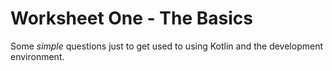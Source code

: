 # Worksheet One - The Basics

Some *simple* questions just to get used to using Kotlin and the development environment.
